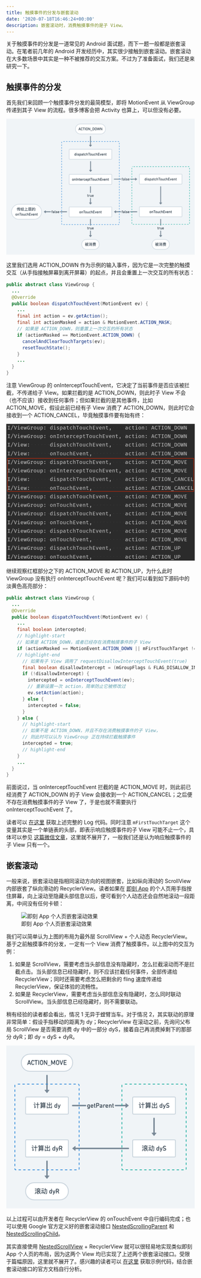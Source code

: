 ```yaml
---
title: 触摸事件的分发与嵌套滚动
date: '2020-07-18T16:46:24+00:00'
description: 嵌套滚动时，消费触摸事件的是子 View。
---
```


关于触摸事件的分发是一道常见的 Android 面试题，而下一题一般都是嵌套滚动。在笔者前几年的 Android 开发经历中，其实很少接触到嵌套滚动。嵌套滚动在大多数场景中其实是一种不被推荐的交互方案。不过为了准备面试，我们还是来研究一下。

## 触摸事件的分发

首先我们来回顾一个触摸事件分发的最简模型，即将 MotionEvent 从 ViewGroup 传递到其子 View 的流程。很多博客会把 Activity 也算上，可以但没有必要。

![篮框为 ViewGroup，绿框为子 View](./dispatch-touch.png)

这里我们选用 ACTION\_DOWN 作为示例的输入事件，因为它是一次完整的触摸交互（从手指接触屏幕到离开屏幕）的起点，并且会重置上一次交互的所有状态：

```java
public abstract class ViewGroup {
  ...
  @Override
  public boolean dispatchTouchEvent(MotionEvent ev) {
    ...
    final int action = ev.getAction();
    final int actionMasked = action & MotionEvent.ACTION_MASK;
    // 如果是 ACTION_DOWN，则重置上一次交互的所有状态
    if (actionMasked == MotionEvent.ACTION_DOWN) {
      cancelAndClearTouchTargets(ev);
      resetTouchState();
    }
    ...
  }
}
```

注意 ViewGroup 的 onInterceptTouchEvent，它决定了当前事件是否应该被拦截，不传递给子 View。如果拦截的是 ACTION\_DOWN，则此时子 View 不会（也不应该）接收到任何事件；但如果拦截的是其他事件，比如 ACTION\_MOVE，假设此前已经有子 View 消费了 ACTION\_DOWN，则此时它会接收到一个 ACTION\_CANCEL，毕竟触摸事件要有始有终：

![红框部分为 ViewGroup 拦截了 ACTION\_MOVE](./intercept-action-move.png)

继续观察红框部分之下的 ACTION\_MOVE 和 ACTION\_UP，为什么此时 ViewGroup 没有执行 onInterceptTouchEvent 呢？我们可以看到如下源码中的淡黄色高亮部分：

```java
public abstract class ViewGroup {
  ...
  @Override
  public boolean dispatchTouchEvent(MotionEvent ev) {
    ...
    final boolean intercepted;
    // highlight-start
    // 如果是 ACTION_DOWN，或者已经存在消费触摸事件的子 View
    if (actionMasked == MotionEvent.ACTION_DOWN || mFirstTouchTarget != null) {
    // highlight-end
      // 如果有子 View 调用了 requestDisallowInterceptTouchEvent(true)
      final boolean disallowIntercept = (mGroupFlags & FLAG_DISALLOW_INTERCEPT) != 0;
      if (!disallowIntercept) {
        intercepted = onInterceptTouchEvent(ev);
        // 重新设置一次 action，简单防止它被修改过
        ev.setAction(action);
      } else {
        intercepted = false;
      }
    } else {
      // highlight-start
      // 如果不是 ACTION_DOWN，并且不存在消费触摸事件的子 View，
      // 则此时可以认为 ViewGroup 正在持续拦截触摸事件
      intercepted = true;
      // highlight-end
    }
    ...
  }
}
```

前面说过，当 onInterceptTouchEvent 拦截的是 ACTION\_MOVE 时，则此前已经消费了 ACTION\_DOWN 的子 View 会接收到一个 ACTION\_CANCEL；之后便不存在消费触摸事件的子 View 了，于是也就不需要执行 onInterceptTouchEvent 了。

读者可以 [在这里](https://github.com/mthli/AndroidPlayground/tree/master/app/src/main/java/io/github/mthli/playground/module/touch) 获取上述完整的 Log 代码。同时注意 `mFirstTouchTarget` 这个变量其实是一个单链表的头部，即表示响应触摸事件的子 View 可能不止一个，具体可以参见 [这篇微信文章](https://mp.weixin.qq.com/s/-yx5SB0-3zt8NJeCEUp5-Q)，这里就不展开了，一般我们还是认为响应触摸事件的子 View 只有一个。

## 嵌套滚动

一般来说，嵌套滚动是指相同滚动方向的视图嵌套，比如纵向滑动的 ScrollView 内部嵌套了纵向滑动的 RecyclerView。读者如果在 [即刻 App](https://www.okjike.com/) 的个人页用手指按住屏幕，向上滚动至隐藏头部信息以后，便可看到个人动态还会自然地滚动一段距离，中间没有任何卡顿：

<figure class="gatsby-resp-image-figure">
  <img src="/jike-profile.gif" alt="即刻 App 个人页嵌套滚动效果" style="display: block; margin: 0 auto;">
  <figcaption class="gatsby-resp-image-figcaption">即刻 App 个人页嵌套滚动效果</figcaption>
</figure>

我们可以简单认为上图的布局为最外层 ScrollView + 个人动态 RecyclerView。基于之前触摸事件的分发，一定有一个 View 消费了触摸事件。以上图中的交互为例：

1. 如果是 ScrollView，需要考虑当头部信息没有隐藏时，怎么拦截滚动而不是拦截点击。当头部信息已经隐藏时，则不应该拦截任何事件，全部传递给 RecyclerView；同时还需要考虑怎么把剩余的 fling 速度传递给 RecyclerView，保证体验的流畅性。
2. 如果是 RecyclerView，需要考虑当头部信息没有隐藏时，怎么同时联动 ScrollView。当头部信息已经隐藏时，则不需要联动。

稍有经验的读者都会看出，情况 1 无异于螳臂当车。对于情况 2，其实联动的原理非常简单：假设手指移动的距离为 dy；RecyclerView 在滚动之前，先询问父布局 ScrollView 是否需要消费 dy 中的一部分 dyS，接着自己再消费掉剩下的那部分 dyR；即 dy = dyS + dyR。

![篮框为 RecyclerView，绿框为 ScrollView](./dy-comsumed.png)

以上过程可以由开发者在 RecyclerView 的 onTouchEvent 中自行编码完成；也可以使用 Google 官方定义好的嵌套滚动接口 [NestedScrollingParent](https://developer.android.com/reference/androidx/core/view/NestedScrollingParent) 和 [NestedScrollingChild](https://developer.android.com/reference/androidx/core/view/NestedScrollingChild)。

其实直接使用 [NestedScrollView](https://developer.android.com/reference/androidx/core/widget/NestedScrollView) + RecyclerView 就可以很轻易地实现类似即刻 App 个人页的布局，因为这两个 View 均已实现了上述两个嵌套滚动接口。受限于篇幅原因，这里就不展开了。感兴趣的读者可以 [在这里](https://github.com/mthli/AndroidPlayground/tree/master/app/src/main/java/io/github/mthli/playground/module/nestedscrolling) 获取示例代码，结合嵌套滚动接口的官方文档自行分析。
